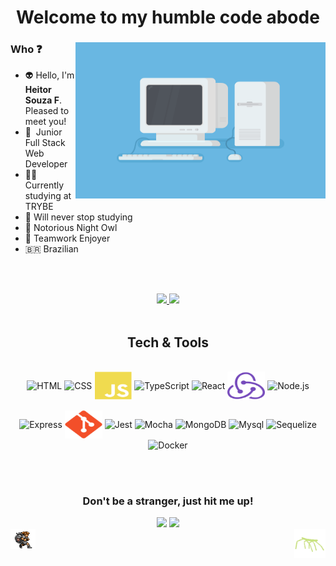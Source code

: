 <h1 align="center">
  Welcome to my humble code abode  
</h1>

<div width=100%>
  <div>
    <img align="right" width="400px" height="250" alt="GIF" src=program.gif/>
  </div>
  <h3> Who ❓ </h3>
  <div align=left>
    <ul>
      <li>👽 Hello, I'm <b>Heitor Souza F</b>. Pleased to meet you!</li>
      <li>🔰  Junior Full Stack Web Developer</li>
      <li>👨‍🎓 Currently studying at TRYBE </li>
      <li>🧠 Will never stop studying </li>
      <li>🦉 Notorious Night Owl </li>
      <li>🤝 Teamwork Enjoyer </li>
      <li>🇧🇷 Brazilian </li>
    </ul>
  </div>
</div>

<br> <br>

<div width=100% align="center">
  <a href="https://github.com/heitorsf5">
    <img  height=140em src="https://github-readme-stats.vercel.app/api?username=heitorsf5&show_icons=true&theme=aura_dark&include_all_commits=true&count_private=true"/>
    <img  height=140em src="https://github-readme-stats.vercel.app/api/top-langs/?username=heitorsf5&layout=compact&langs_count=6&theme=aura_dark"/>
  </a>
</div>
<br>  

  <h2 align="center">
    Tech & Tools
  </h2>
     
<br>

<div align="center">
    <img align="center" alt="HTML" height="45" width="60" src="https://cdn.jsdelivr.net/gh/devicons/devicon/icons/html5/html5-plain-wordmark.svg">
    <img align="center" alt="CSS" height="45" width="60" src="https://cdn.jsdelivr.net/gh/devicons/devicon/icons/css3/css3-plain-wordmark.svg" />
    <img align="center" alt="JavaScript" height="45" width="60" src="https://raw.githubusercontent.com/devicons/devicon/master/icons/javascript/javascript-plain.svg">
    <img align="center" alt="TypeScript" height="45" width="60" src="https://cdn.jsdelivr.net/gh/devicons/devicon/icons/typescript/typescript-plain.svg">
    <img align="center" alt="React" height="45" width="60" src="https://cdn.jsdelivr.net/gh/devicons/devicon/icons/react/react-original-wordmark.svg">
    <img align="center" alt="Redux" height="45" width="60" src="https://raw.githubusercontent.com/devicons/devicon/master/icons/redux/redux-original.svg">
    <img align="center" alt="Node.js" height="45" width="60" src="https://camo.githubusercontent.com/900baefb89e187c8b32cdbb3b440d1502fe8f30a1a335cc5dc5868af0142f8b1/68747470733a2f2f63646e2e6a7364656c6976722e6e65742f67682f64657669636f6e732f64657669636f6e2f69636f6e732f6e6f64656a732f6e6f64656a732d6f726967696e616c2e737667">
  </div>
  <br>
  <div align=center>
    <img align="center" alt="Express" height="45" width="60" src="https://camo.githubusercontent.com/40756575fc2fd74b1883ea0cc5c2a49aa7048ab58286f43a121109d69a9ea160/68747470733a2f2f63646e2e6a7364656c6976722e6e65742f67682f64657669636f6e732f64657669636f6e2f69636f6e732f657870726573732f657870726573732d6f726967696e616c2e737667">
    <img align="center" alt="GIT" height="45" width="60" src="https://raw.githubusercontent.com/devicons/devicon/master/icons/git/git-original.svg">
    <img align="center" alt="Jest" height="45" width="60" src="https://camo.githubusercontent.com/fd37a0ed465d6e14411705324a0d21739377f54ab6d0ae146c68fca8777e16c7/68747470733a2f2f63646e2e6a7364656c6976722e6e65742f67682f64657669636f6e732f64657669636f6e2f69636f6e732f6a6573742f6a6573742d706c61696e2e737667">
    <img align="center" alt="Mocha"height="45" width="60" src="https://camo.githubusercontent.com/b038408a220da15a2710d79f3bc3834c9fa8c32c7ceb22f8554c5799ceea768e/68747470733a2f2f63646e2e6a7364656c6976722e6e65742f67682f64657669636f6e732f64657669636f6e2f69636f6e732f6d6f6368612f6d6f6368612d706c61696e2e737667">
    <img align="center" alt="MongoDB" height="45" width="60" src="https://cdn.jsdelivr.net/gh/devicons/devicon/icons/mongodb/mongodb-plain-wordmark.svg" />
    <img align="center" alt="Mysql" height="45" width="60" src="https://cdn.jsdelivr.net/gh/devicons/devicon/icons/mysql/mysql-original-wordmark.svg">
    <img align="center" alt="Sequelize" height="45" width="60" src="https://camo.githubusercontent.com/a2ef2bb116ae565bb254cbb11194dae357eb7582a8babeab337bd3932687d63d/68747470733a2f2f63646e2e6a7364656c6976722e6e65742f67682f64657669636f6e732f64657669636f6e2f69636f6e732f73657175656c697a652f73657175656c697a652d6f726967696e616c2e737667">
    <img align="center" alt="Docker" height="45" width="60" src="https://cdn.jsdelivr.net/gh/devicons/devicon/icons/docker/docker-plain-wordmark.svg">
  </div>
  
  <br> <br>
<div width=600px align=center>
  <h3>Don't be a stranger, just hit me up!</h3>  
  <div>
    <a href="https://www.linkedin.com/in/heitor-souza-f/" target="_blank"><img src="https://img.shields.io/badge/LinkedIn-0077B5?style=for-the-badge&logo=linkedin&logoColor=white" target="_blank"></a> 
    <a href="mailto:heitor.sf5@gmail.com"><img src="https://img.shields.io/badge/Gmail-D14836?style=for-the-badge&logo=gmail&logoColor=white" target="_blank"></a>
  </div>
</div>
<div>
  <img align="left" width="40" alt="GIF" src=https://github.com/HeitorSF5/HeitorSF5/blob/main/Madokams4.gif />
</div>
<div>
  <img align="right" target=blank width=50px alt="GIF" src=https://github.com/HeitorSF5/HeitorSF5/blob/main/dancing%20stick%20bug.gif/>
</div>


          
          
